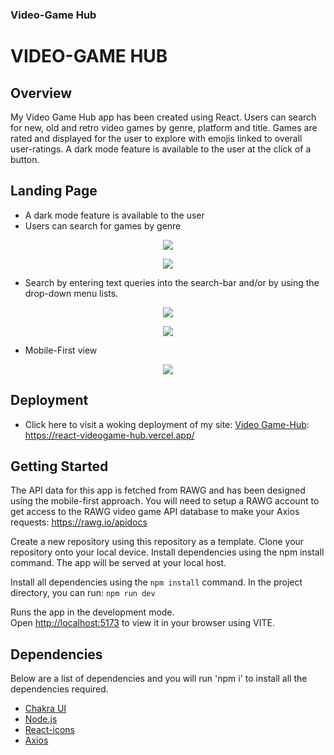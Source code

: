 ### Video-Game Hub

<p align="center">
  <h1>VIDEO-GAME HUB</h1>
</p>

## Overview

My Video Game Hub app has been created using React. Users can search for new, old and retro video games by genre, platform and title. Games are rated and displayed for the user to explore with emojis linked to overall user-ratings. A dark mode feature is available to the user at the click of a button.

## Landing Page

- A dark mode feature is available to the user
- Users can search for games by genre

<p align="center">
  <img src="https://github.com/Cyber-Sam33/react-videogame-hub/blob/main/docs/Dark%20Mode.png">
</p>
<p align="center">
  <img src="https://github.com/Cyber-Sam33/react-videogame-hub/blob/main/docs/search%20by%20genre.png">
</p>

- Search by entering text queries into the search-bar and/or by using the drop-down menu lists.

<p align="center">
  <img src="https://github.com/Cyber-Sam33/react-videogame-hub/blob/main/docs/Search%20by%20Game%20Title.png">
</p>
<p align="center">
  <img src="https://github.com/Cyber-Sam33/react-videogame-hub/blob/main/docs/search%20by%20platform.png">
</p>

- Mobile-First view
<p align="center">
  <img src="https://github.com/Cyber-Sam33/react-videogame-hub/blob/main/docs/Mobile-first-view.png">
</p>

## Deployment

- Click here to visit a woking deployment of my site: <a href="https://react-videogame-hub.vercel.app/">Video Game-Hub</a>: https://react-videogame-hub.vercel.app/

## Getting Started

The API data for this app is fetched from RAWG and has been designed using the mobile-first approach. You will need to setup a RAWG account to get access to the RAWG video game API database to make your Axios requests: https://rawg.io/apidocs

Create a new repository using this repository as a template. Clone your repository onto your local device. Install dependencies using the npm install command. The app will be served at your local host.

Install all dependencies using the `npm install` command.
In the project directory, you can run: `npm run dev`

Runs the app in the development mode.\
Open [http://localhost:5173](http://localhost:5173) to view it in your browser using VITE.

## Dependencies

Below are a list of dependencies and you will run 'npm i' to install all the dependencies required.

- [Chakra UI](https://chakra-ui.com/)
- [Node.js](https://nodejs.org/en/)
- [React-icons](https://react-icons.github.io/react-icons/)
- [Axios](https://axios-http.com/docs/intro)

